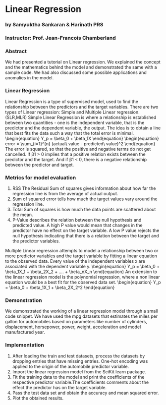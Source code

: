 
# Linear Regression
### by Samyuktha Sankaran & Harinath PRS
### Instructor: Prof. Jean-Francois Chamberland

### Abstract 
We had presented a tutorial on Linear regression. We explained the concept and the mathematics behind the model and demonstrated the same with a sample code. We had also discussed some possible applications and anomalies in the model.

### Linear Regression

Linear Regression is a type of supervised model, used to find the relationship between the predictors and the target variables. There are two types of Linear regression: Simple and Multiple Linear regression. (SLR,MLR)
Simple Linear Regression is where a relationship is established between two quantities - one is the independent variable, that is the predictor and the dependent variable, the output. The idea is to obtain a line that best fits the data such a way that the total error is minimal.
\begin{equation}
    Y_p = \beta_0 + \beta_1X 
\end{equation}
\begin{equation}
error = \sum_{i=1}^{n} (actual\ value - predicted\ value)^2
\end{equation}
The error is squared, so that the positive and negative terms do not get cancelled. If β1 > 0 implies that a positive relation exists between the predictor and the target. And if β1 < 0, there is a negative relationship between the predictor and target.

### Metrics for model evaluation 
1. RSS The Residual Sum of squares gives information about how far the regression line is from the average of actual output.
2. Sum of squared error tells how much the target values vary around the regression line. 
3. Total Sum of squares is how much the data points are scattered about the mean.
4. P-Value describes the relation between the null hypothesis and predicted value. A high P value would mean that changes in the predictor have no effect on the target variable. A low P value rejects the null hypothesis indicating that there is a relation between the target and the predictor variables.

Multiple Linear regression attempts to model a relationship between two or more predictor variables and the target variable by fitting a linear equation to the observed data. Every value of the independent variables x are associated with the dependent variable y.
\begin{equation}
    Y_p = \beta_0 + \beta_1X_1 + \beta_2X_2 + .... + \beta_nX_n
    \end{equation}
An extension to the linear regression model is the polynomial regression, where a non linear
equation would be a best fit for the observed data set.
\begin{equation}
    Y_p = \beta_0 + \beta_1X_1 + \beta_2X_2^2
    \end{equation}

### Demonstration
We demonstrated the working of a linear regression model through a small code snippet. We have used the mpg datasets that estimates the miles per gallon for automobiles based on parameters like number of cylinders, displacement, horsepower, power, weight, acceleration and model manufactured year.

### Implementation

1. After loading the train and test datasets, process the datasets by dropping entries that have missing entries. One-hot encoding was applied to the origin of the automobile predictor variable.
2. Import the linear regression model from the SciKit learn package.
3. Fit the training data to the model and print the coefficients of the respective predictor variable.The coefficients comments about the effect the predictor has on the target variable.
4. Pass the test data set and obtain the accuracy and mean squared error.
5. Plot the obtained results.

